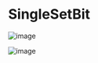 # SingleSetBit
![image](https://github.com/Mohit2008-tech/SingleSetBit/assets/83158393/0199086e-d003-4973-945c-95789d1489fb)

![image](https://github.com/Mohit2008-tech/SingleSetBit/assets/83158393/e969ba54-6d8b-4bb0-8a9e-d680e95389b0)

